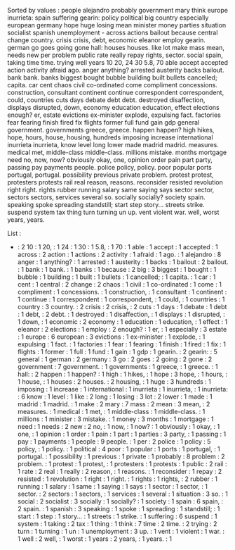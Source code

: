 Sorted by values :
people alejandro probably government mary think europe inurrieta: spain suffering gearin: policy political big country especially european germany hope huge losing mean minister money parties situation socialist spanish unemployment - across actions bailout because central change country. crisis crisis, debt, economic eleanor employ gearin. german go goes going gone hall: houses houses. like lot make mass mean, needs new per problem public rate really repay rights, sector. social spain, taking time time. trying well years 10 20, 24 30 5.8, 70 able accept accepted action activity afraid ago. anger anything? arrested austerity backs bailout. bank bank. banks biggest bought bubble building built bullets cancelled; capita. car cent chaos civil co-ordinated come compliment concessions. construction, consultant continent continue correspondent correspondent, could, countries cuts days debate debt debt. destroyed disaffection, displays disrupted, down, economy education education, effect elections enough? er, estate evictions ex-minister explode, expulsing fact. factories fear fearing finish fired fix flights former full fund gain gdp general government. governments greece, greece. happen happen? high hikes, hope, hours, house, housing, hundreds imposing increase international inurrieta inurrieta, know level long lower made madrid madrid. measures. medical met, middle-class middle-class. millions mistake. months mortgage need no, now, now? obviously okay, one, opinion order pain part party, passing pay payments people. police policy, policy. poor popular ports portugal, portugal. possibility previous private problem. protest protest, protesters protests rail real reason, reasons. reconsider resisted revolution right right. rights rubber running salary same saying says sector sector, sectors sectors, services several so. socially socially? society spain. speaking spoke spreading standstill; start step story... streets strike. suspend system tax thing turn turning un up. vent violent war. well, worst years, years. 

List :
- : 2
10 : 1
20, : 1
24 : 1
30 : 1
5.8, : 1
70 : 1
able : 1
accept : 1
accepted : 1
across : 2
action : 1
actions : 2
activity : 1
afraid : 1
ago. : 1
alejandro : 8
anger : 1
anything? : 1
arrested : 1
austerity : 1
backs : 1
bailout : 2
bailout. : 1
bank : 1
bank. : 1
banks : 1
because : 2
big : 3
biggest : 1
bought : 1
bubble : 1
building : 1
built : 1
bullets : 1
cancelled; : 1
capita. : 1
car : 1
cent : 1
central : 2
change : 2
chaos : 1
civil : 1
co-ordinated : 1
come : 1
compliment : 1
concessions. : 1
construction, : 1
consultant : 1
continent : 1
continue : 1
correspondent : 1
correspondent, : 1
could, : 1
countries : 1
country : 3
country. : 2
crisis : 2
crisis, : 2
cuts : 1
days : 1
debate : 1
debt : 1
debt, : 2
debt. : 1
destroyed : 1
disaffection, : 1
displays : 1
disrupted, : 1
down, : 1
economic : 2
economy : 1
education : 1
education, : 1
effect : 1
eleanor : 2
elections : 1
employ : 2
enough? : 1
er, : 1
especially : 3
estate : 1
europe : 6
european : 3
evictions : 1
ex-minister : 1
explode, : 1
expulsing : 1
fact. : 1
factories : 1
fear : 1
fearing : 1
finish : 1
fired : 1
fix : 1
flights : 1
former : 1
full : 1
fund : 1
gain : 1
gdp : 1
gearin. : 2
gearin: : 5
general : 1
german : 2
germany : 3
go : 2
goes : 2
going : 2
gone : 2
government : 7
government. : 1
governments : 1
greece, : 1
greece. : 1
hall: : 2
happen : 1
happen? : 1
high : 1
hikes, : 1
hope : 3
hope, : 1
hours, : 1
house, : 1
houses : 2
houses. : 2
housing, : 1
huge : 3
hundreds : 1
imposing : 1
increase : 1
international : 1
inurrieta : 1
inurrieta, : 1
inurrieta: : 6
know : 1
level : 1
like : 2
long : 1
losing : 3
lot : 2
lower : 1
made : 1
madrid : 1
madrid. : 1
make : 2
mary : 7
mass : 2
mean : 3
mean, : 2
measures. : 1
medical : 1
met, : 1
middle-class : 1
middle-class. : 1
millions : 1
minister : 3
mistake. : 1
money : 3
months : 1
mortgage : 1
need : 1
needs : 2
new : 2
no, : 1
now, : 1
now? : 1
obviously : 1
okay, : 1
one, : 1
opinion : 1
order : 1
pain : 1
part : 1
parties : 3
party, : 1
passing : 1
pay : 1
payments : 1
people : 9
people. : 1
per : 2
police : 1
policy : 5
policy, : 1
policy. : 1
political : 4
poor : 1
popular : 1
ports : 1
portugal, : 1
portugal. : 1
possibility : 1
previous : 1
private : 1
probably : 8
problem : 2
problem. : 1
protest : 1
protest, : 1
protesters : 1
protests : 1
public : 2
rail : 1
rate : 2
real : 1
really : 2
reason, : 1
reasons. : 1
reconsider : 1
repay : 2
resisted : 1
revolution : 1
right : 1
right. : 1
rights : 1
rights, : 2
rubber : 1
running : 1
salary : 1
same : 1
saying : 1
says : 1
sector : 1
sector, : 1
sector. : 2
sectors : 1
sectors, : 1
services : 1
several : 1
situation : 3
so. : 1
social : 2
socialist : 3
socially : 1
socially? : 1
society : 1
spain : 6
spain, : 2
spain. : 1
spanish : 3
speaking : 1
spoke : 1
spreading : 1
standstill; : 1
start : 1
step : 1
story... : 1
streets : 1
strike. : 1
suffering : 6
suspend : 1
system : 1
taking : 2
tax : 1
thing : 1
think : 7
time : 2
time. : 2
trying : 2
turn : 1
turning : 1
un : 1
unemployment : 3
up. : 1
vent : 1
violent : 1
war. : 1
well : 2
well, : 1
worst : 1
years : 2
years, : 1
years. : 1
